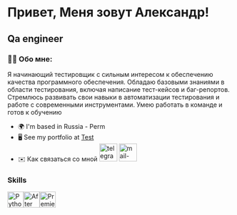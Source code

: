 Привет, [](https://user-images.githubusercontent.com/18350557/176309783-0785949b-9127-417c-8b55-ab5a4333674e.gif)Меня зовут Александр!
=================================================================================================================================

Qa engineer
-----------



### 👨‍💻 Обо мне:

Я начинающий тестировщик с сильным интересом к обеспечению качества программного обеспечения. Обладаю базовыми знаниями в области тестирования, включая написание тест-кейсов и баг-репортов. Стремлюсь развивать свои навыки в автоматизации тестирования и работе с современными инструментами. Умею работать в команде и готов к обучению

* 🌍  I'm based in Russia - Perm
* 🖥️  See my portfolio at [Test](http://Х)
* ✉️  Как связаться со мной [<img src='https://cdn.jsdelivr.net/npm/simple-icons@3.0.1/icons/telegram.svg' alt='telegram' height='40' viewBox="0 0 24 24" fill="#0077C2">](https://t.me/sfz2120) [<img src='https://cdn.jsdelivr.net/npm/simple-icons@3.0.1/icons/mail-dot-ru.svg' alt='mail-dot-ru' height='40'>](sfz2120@mail.ru)  


### Skills

<p align="left">
<a href="https://www.python.org/" target="_blank" rel="noreferrer"><img src="https://raw.githubusercontent.com/danielcranney/readme-generator/main/public/icons/skills/python-colored.svg" width="36" height="36" alt="Python" /></a><a href="https://www.adobe.com/uk/products/aftereffects.html" target="_blank" rel="noreferrer"><img src="https://raw.githubusercontent.com/danielcranney/readme-generator/main/public/icons/skills/aftereffects-colored.svg" width="36" height="36" alt="After Effects" /></a><a href="https://www.adobe.com/uk/products/premiere.html" target="_blank" rel="noreferrer"><img src="https://raw.githubusercontent.com/danielcranney/readme-generator/main/public/icons/skills/premierepro-colored.svg" width="36" height="36" alt="Premiere Pro" /></a>
</p>

